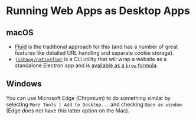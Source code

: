 # Running Web Apps as Desktop Apps

## macOS

* [Fluid](https://fluidapp.com) is the traditional approach for this (and has a number of great features like detailed URL handling and separate cookie storage).
* [`jiahaog/nativefier`](https://github.com/jiahaog/nativefier) is a CLI utility that will wrap a website as a standalone Electron app and is [available as a `brew` formula](https://formulae.brew.sh/formula/nativefier).

## Windows

You can use Microsoft Edge (Chromium) to do something similar by selecting `More Tools | Add to Desktop...` and checking `Open as window` (Edge does not have this latter option on the Mac).